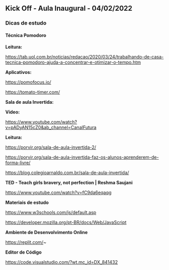 ## Kick Off - Aula Inaugural - 04/02/2022

### Dicas de estudo

#### Técnica Pomodoro

**Leitura:**

https://tab.uol.com.br/noticias/redacao/2020/03/24/trabalhando-de-casa-tecnica-pomodoro-ajuda-a-concentrar-e-otimizar-o-tempo.htm

**Aplicativos:**

https://pomofocus.io/

https://tomato-timer.com/

**Sala de aula Invertida:**

**Vídeo:**

https://www.youtube.com/watch?v=pADyAN15cZ0&ab_channel=CanalFutura

**Leitura:**

https://porvir.org/sala-de-aula-invertida-2/

https://porvir.org/sala-de-aula-invertida-faz-os-alunos-aprenderem-de-forma-livre/

https://blog.colegioarnaldo.com.br/sala-de-aula-invertida/

**TED - Teach girls bravery, not perfection | Reshma Saujani**

https://www.youtube.com/watch?v=fC9da6eqaqg

**Materiais de estudo**

https://www.w3schools.com/js/default.asp

https://developer.mozilla.org/pt-BR/docs/Web/JavaScript

**Ambiente de Desenvolvimento Online**

https://replit.com/~

**Editor de Código**

https://code.visualstudio.com/?wt.mc_id=DX_841432
